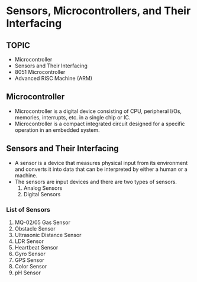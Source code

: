 # Sensors, Microcontrollers, and Their Interfacing

## TOPIC

- Microcontroller
- Sensors and Their Interfacing
- 8051 Microcontroller
- Advanced RISC Machine (ARM)

## Microcontroller

- Microcontroller is a digital device consisting of CPU, peripheral I/Os, memories, interrupts, etc. in
a single chip or IC.
- Microcontroller is a compact integrated circuit designed for a specific operation in an embedded
system.

## Sensors and Their Interfacing

- A sensor is a device that measures physical input from its environment and converts it into data
that can be interpreted by either a human or a machine.
- The sensors are input devices and there are two types of sensors.
    1. Analog Sensors
    2. Digital Sensors

### List of Sensors

1. MQ-02/05 Gas Sensor
2. Obstacle Sensor
3. Ultrasonic Distance Sensor
4. LDR Sensor
5. Heartbeat Sensor
6. Gyro Sensor
7. GPS Sensor
8. Color Sensor
9. pH Sensor
